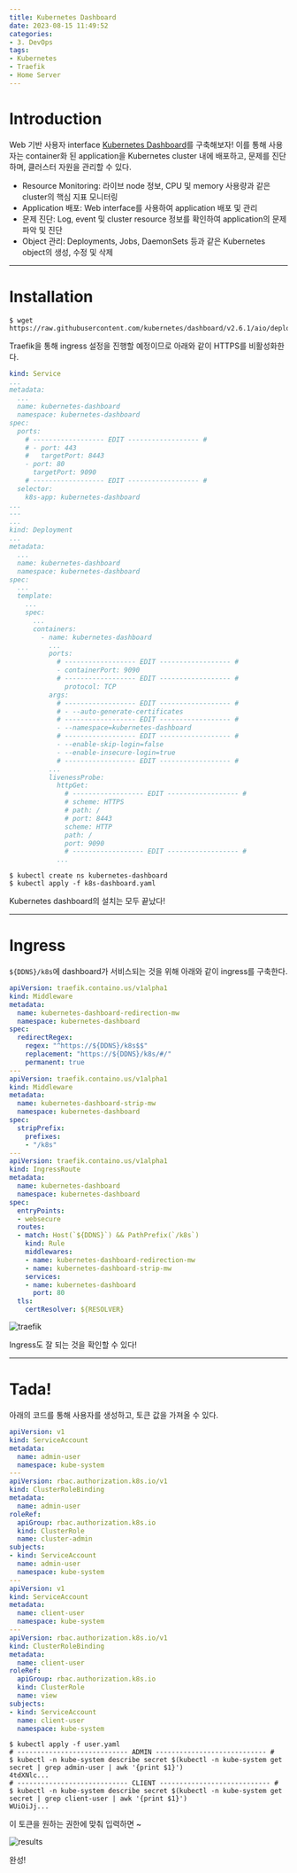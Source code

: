 ```yaml
---
title: Kubernetes Dashboard
date: 2023-08-15 11:49:52
categories:
- 3. DevOps
tags:
- Kubernetes
- Traefik
- Home Server
---
```

# Introduction

Web 기반 사용자 interface [Kubernetes Dashboard](https://kubernetes.io/ko/docs/tasks/access-application-cluster/web-ui-dashboard/)를 구축해보자!
이를 통해 사용자는 container화 된 application을 Kubernetes cluster 내에 배포하고, 문제를 진단하며, 클러스터 자원을 관리할 수 있다.

+ Resource Monitoring: 라이브 node 정보, CPU 및 memory 사용량과 같은 cluster의 핵심 지표 모니터링
+ Application 배포: Web interface를 사용하여 application 배포 및 관리
+ 문제 진단: Log, event 및 cluster resource 정보를 확인하여 application의 문제 파악 및 진단
+ Object 관리: Deployments, Jobs, DaemonSets 등과 같은 Kubernetes object의 생성, 수정 및 삭제

<!-- More -->

---

# Installation

```shell
$ wget https://raw.githubusercontent.com/kubernetes/dashboard/v2.6.1/aio/deploy/recommended.yaml
```

Traefik을 통해 ingress 설정을 진행할 예정이므로 아래와 같이 HTTPS를 비활성화한다.

```yaml k8s-dashboard.yaml
kind: Service
...
metadata:
  ...
  name: kubernetes-dashboard
  namespace: kubernetes-dashboard
spec:
  ports:
    # ------------------ EDIT ------------------ #
    # - port: 443
    #   targetPort: 8443
    - port: 80
      targetPort: 9090
    # ------------------ EDIT ------------------ #
  selector:
    k8s-app: kubernetes-dashboard
...
---
...
kind: Deployment
...
metadata:
  ...
  name: kubernetes-dashboard
  namespace: kubernetes-dashboard
spec:
  ...
  template:
    ...
    spec:
      ...
      containers:
        - name: kubernetes-dashboard
          ...
          ports:
            # ------------------ EDIT ------------------ #
            - containerPort: 9090
            # ------------------ EDIT ------------------ #
              protocol: TCP
          args:
            # ------------------ EDIT ------------------ #
            # - --auto-generate-certificates
            # ------------------ EDIT ------------------ #
            - --namespace=kubernetes-dashboard
            # ------------------ EDIT ------------------ #
            - --enable-skip-login=false
            - --enable-insecure-login=true
            # ------------------ EDIT ------------------ #
          ...
          livenessProbe:
            httpGet:
              # ------------------ EDIT ------------------ #
              # scheme: HTTPS
              # path: /
              # port: 8443
              scheme: HTTP
              path: /
              port: 9090
              # ------------------ EDIT ------------------ #
            ...
```

```shell
$ kubectl create ns kubernetes-dashboard
$ kubectl apply -f k8s-dashboard.yaml
```

Kubernetes dashboard의 설치는 모두 끝났다!

---

# Ingress

`${DDNS}/k8s`에 dashboard가 서비스되는 것을 위해 아래와 같이 ingress를 구축한다.

```yaml traefik.yaml
apiVersion: traefik.containo.us/v1alpha1
kind: Middleware
metadata:
  name: kubernetes-dashboard-redirection-mw
  namespace: kubernetes-dashboard
spec:
  redirectRegex:
    regex: "^https://${DDNS}/k8s$$"
    replacement: "https://${DDNS}/k8s/#/"
    permanent: true
---
apiVersion: traefik.containo.us/v1alpha1
kind: Middleware
metadata:
  name: kubernetes-dashboard-strip-mw
  namespace: kubernetes-dashboard
spec:
  stripPrefix:
    prefixes:
    - "/k8s"
---
apiVersion: traefik.containo.us/v1alpha1
kind: IngressRoute
metadata:
  name: kubernetes-dashboard
  namespace: kubernetes-dashboard
spec:
  entryPoints:
  - websecure
  routes:
  - match: Host(`${DDNS}`) && PathPrefix(`/k8s`)
    kind: Rule
    middlewares:
    - name: kubernetes-dashboard-redirection-mw
    - name: kubernetes-dashboard-strip-mw
    services:
    - name: kubernetes-dashboard
      port: 80
  tls:
    certResolver: ${RESOLVER}
```

![traefik](/images/k8s-dashboard/traefik.png)

Ingress도 잘 되는 것을 확인할 수 있다!

---

# Tada!

아래의 코드를 통해 사용자를 생성하고, 토큰 값을 가져올 수 있다.

```yaml user.yaml
apiVersion: v1
kind: ServiceAccount
metadata:
  name: admin-user
  namespace: kube-system
---
apiVersion: rbac.authorization.k8s.io/v1
kind: ClusterRoleBinding
metadata:
  name: admin-user
roleRef:
  apiGroup: rbac.authorization.k8s.io
  kind: ClusterRole
  name: cluster-admin
subjects:
- kind: ServiceAccount
  name: admin-user
  namespace: kube-system
---
apiVersion: v1
kind: ServiceAccount
metadata:
  name: client-user
  namespace: kube-system
---
apiVersion: rbac.authorization.k8s.io/v1
kind: ClusterRoleBinding
metadata:
  name: client-user
roleRef:
  apiGroup: rbac.authorization.k8s.io
  kind: ClusterRole
  name: view
subjects:
- kind: ServiceAccount
  name: client-user
  namespace: kube-system
```

```shell
$ kubectl apply -f user.yaml
# ---------------------------- ADMIN ---------------------------- #
$ kubectl -n kube-system describe secret $(kubectl -n kube-system get secret | grep admin-user | awk '{print $1}')
4tdXNlc...
# ---------------------------- CLIENT ---------------------------- #
$ kubectl -n kube-system describe secret $(kubectl -n kube-system get secret | grep client-user | awk '{print $1}')
WUiOiJj...
```

이 토큰을 원하는 권한에 맞춰 입력하면 ~

![results](/images/k8s-dashboard/results.png)

완성!
